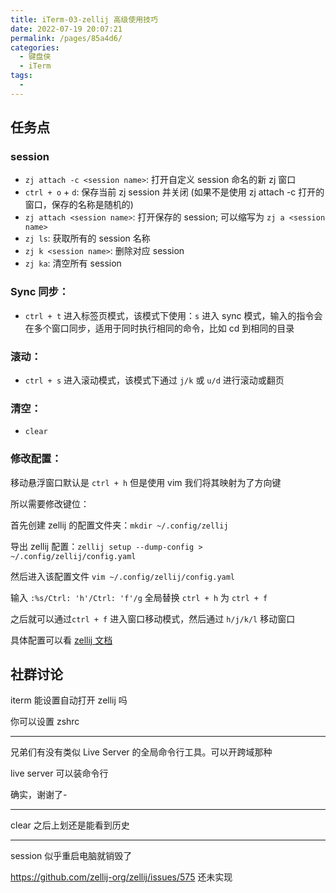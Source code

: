 ```yaml
---
title: iTerm-03-zellij 高级使用技巧
date: 2022-07-19 20:07:21
permalink: /pages/85a4d6/
categories:
  - 键盘侠
  - iTerm
tags:
  - 
---
```

## 任务点

### session

- `zj attach -c <session name>`: 打开自定义 session 命名的新 zj 窗口
- `ctrl + o` + `d`: 保存当前 zj session 并关闭 (如果不是使用 zj attach -c 打开的窗口，保存的名称是随机的)
- `zj attach <session name>`: 打开保存的 session; 可以缩写为 `zj a <session name>`
- `zj ls`: 获取所有的 session 名称
- `zj k <session name>`: 删除对应 session
- `zj ka`: 清空所有 session

### Sync 同步：

- `ctrl + t` 进入标签页模式，该模式下使用：`s` 进入 sync 模式，输入的指令会在多个窗口同步，适用于同时执行相同的命令，比如 cd 到相同的目录

### 滚动：

- `ctrl + s` 进入滚动模式，该模式下通过 `j/k` 或 `u/d` 进行滚动或翻页

### 清空：

- `clear`

### 修改配置：

移动悬浮窗口默认是 `ctrl + h` 但是使用 vim 我们将其映射为了方向键

所以需要修改键位：

首先创建 zellij 的配置文件夹：`mkdir ~/.config/zellij`

导出 zellij 配置：`zellij setup --dump-config > ~/.config/zellij/config.yaml`

然后进入该配置文件 `vim ~/.config/zellij/config.yaml`

输入 `:%s/Ctrl: 'h'/Ctrl: 'f'/g` 全局替换 `ctrl + h` 为 `ctrl + f`

之后就可以通过`ctrl + f` 进入窗口移动模式，然后通过 `h/j/k/l` 移动窗口

具体配置可以看 [zellij 文档](zellij.dev/documentation/keybindings-keys.html)

## 社群讨论

iterm 能设置自动打开 zellij 吗

你可以设置 zshrc

<hr />

兄弟们有没有类似 Live Server 的全局命令行工具。可以开跨域那种

live server 可以装命令行

确实，谢谢了-

<hr />

clear 之后上划还是能看到历史

<hr />

session 似乎重启电脑就销毁了

https://github.com/zellij-org/zellij/issues/575 还未实现
